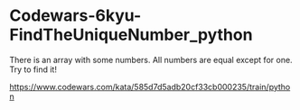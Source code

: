 # Codewars-6kyu-FindTheUniqueNumber_python
There is an array with some numbers. All numbers are equal except for one. Try to find it!


https://www.codewars.com/kata/585d7d5adb20cf33cb000235/train/python
